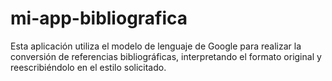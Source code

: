 # mi-app-bibliografica
Esta aplicación utiliza el modelo de lenguaje de Google para realizar la conversión de referencias bibliográficas, interpretando el formato original y reescribiéndolo en el estilo solicitado.
